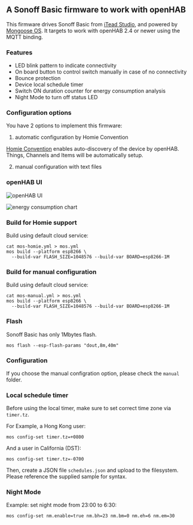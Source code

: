 ## A Sonoff Basic firmware to work with openHAB

This firmware drives Sonoff Basic from [iTead Studio](https://www.itead.cc/),
and powered by [Mongoose OS](https://mongoose-os.com/).
It targets to work with openHAB 2.4 or newer using the MQTT binding.

### Features

* LED blink pattern to indicate connectivity
* On board button to control switch manually in case of no connectivity
* Bounce protection
* Device local schedule timer
* Switch ON duration counter for energy consumption analysis
* Night Mode to turn off status LED

### Configuration options

You have 2 options to implement this firmware:

1. automatic configuration by Homie Convention

[Homie Convention](https://homieiot.github.io/) enables auto-discovery of the device by openHAB.
Things, Channels and Items will be automatically setup.

2. manual configuration with text files

### openHAB UI

![openHAB UI](https://raw.githubusercontent.com/mongoose-os-apps/sonoff-basic-openhab/master/openhab/sonoff-basic-ui.png "openHAB for Android")

![energy consumption chart](https://raw.githubusercontent.com/mongoose-os-apps/sonoff-basic-openhab/master/openhab/energy-chart.png "energy consumption chart")

### Build for Homie support

Build using default cloud service:

```
cat mos-homie.yml > mos.yml
mos build --platform esp8266 \
  --build-var FLASH_SIZE=1048576 --build-var BOARD=esp8266-1M
```

### Build for manual configuration

Build using default cloud service:

```
cat mos-manual.yml > mos.yml
mos build --platform esp8266 \
  --build-var FLASH_SIZE=1048576 --build-var BOARD=esp8266-1M
```

### Flash

Sonoff Basic has only 1Mbytes flash.

	mos flash --esp-flash-params "dout,8m,40m"

### Configuration

If you choose the manual configration option, please check the `manual` folder.

### Local schedule timer

Before using the local timer, make sure to set correct time zone via `timer.tz`.

For Example, a Hong Kong user:

    mos config-set timer.tz=+0800

And a user in California (DST):

    mos config-set timer.tz=-0700

Then, create a JSON file `schedules.json` and upload to the filesystem. Please reference the
supplied sample for syntax.

### Night Mode

Example: set night mode from 23:00 to 6:30:
    
	mos config-set nm.enable=true nm.bh=23 nm.bm=0 nm.eh=6 nm.em=30

